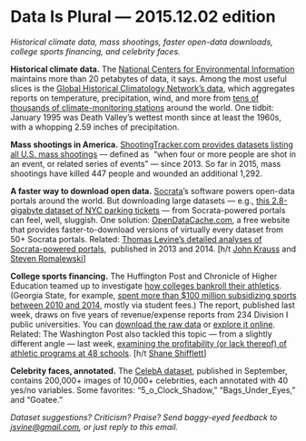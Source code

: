 Data Is Plural — 2015.12.02 edition
===================================

*Historical climate data, mass shootings, faster open-data downloads, college sports financing, and celebrity faces.*


__Historical climate data.__ The [National Centers for Environmental Information](https://www.ncei.noaa.gov/) maintains more than 20 petabytes of data, it says. Among the most useful slices is the [Global Historical Climatology Network’s data](https://www.ncdc.noaa.gov/data-access/land-based-station-data/land-based-datasets/global-historical-climatology-network-ghcn), which aggregates reports on temperature, precipitation, wind, and more from [tens of thousands of climate-monitoring stations](http://journals.ametsoc.org/doi/full/10.1175/JTECH-D-11-00103.1) around the world. One tidbit: January 1995 was Death Valley’s wettest month since at least the 1960s, with a whopping 2.59 inches of precipitation.


__Mass shootings in America.__ [ShootingTracker.com provides datasets listing all U.S. mass shootings](http://shootingtracker.com/wiki/Main_Page) — defined as  “when four or more people are shot in an event, or related series of events” — since 2013. So far in 2015, mass shootings have killed 447 people and wounded an additional 1,292.


__A faster way to download open data.__ [Socrata](https://en.wikipedia.org/wiki/Socrata)’s software powers open-data portals around the world. But downloading large datasets — e.g., [this 2.8-gigabyte dataset of NYC parking tickets](https://data.cityofnewyork.us/dataset/Parking-Violations-Issued-Fiscal-Year-2015/c284-tqph) — from Socrata-powered portals can feel, well, sluggish. One solution: [OpenDataCache.com](http://www.opendatacache.com/), a free website that provides faster-to-download versions of virtually every dataset from 50+ Socrata portals. Related: [Thomas Levine’s detailed analyses of Socrata-powered portals](https://thomaslevine.com/search/?q=socrata&models=articles.article),  published in 2013 and 2014. [h/t [John Krauss](https://twitter.com/recessionporn/status/569267639358504960) and [Steven Romalewski](https://twitter.com/sr_spatial)]


__College sports financing.__ The Huffington Post and Chronicle of Higher Education teamed up to investigate [how colleges bankroll their athletics](http://projects.huffingtonpost.com/projects/ncaa/sports-at-any-cost). (Georgia State, for example, [spent more than $100 million subsidizing sports between 2010 and 2014](http://projects.huffingtonpost.com/projects/ncaa/subsidy-scorecards/eastern-kentucky-university), mostly via student fees.) The report, published last week, draws on five years of revenue/expense reports from 234 Division I public universities. You can [download the raw data](http://projects.huffingtonpost.com/ncaa/reporters-note) or [explore it online](http://projects.huffingtonpost.com/projects/ncaa/subsidy-scorecards). Related: The Washington Post also tackled this topic — from a slightly different angle — last week, [examining the profitability (or lack thereof) of athletic programs at 48 schools](http://www.washingtonpost.com/sf/sports/wp/2015/11/23/running-up-the-bills/). [h/t [Shane Shifflett](https://twitter.com/shaneshifflett)]


__Celebrity faces, annotated.__ The [CelebA dataset](http://mmlab.ie.cuhk.edu.hk/projects/CelebA.html), published in September, contains 200,000+ images of 10,000+ celebrities, each annotated with 40 yes/no variables. Some favorites: “5\_o\_Clock\_Shadow,” “Bags\_Under\_Eyes,” and “Goatee.”


*Dataset suggestions? Criticism? Praise? Send baggy-eyed feedback to <jsvine@gmail.com>, or just reply to this email.*